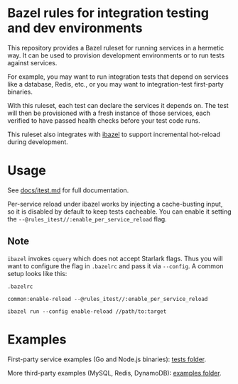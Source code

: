 # Bazel rules for integration testing and dev environments

This repository provides a Bazel ruleset for running services in a hermetic way.
It can be used to provision development environments or to run tests against services.

For example, you may want to run integration tests that depend on services like a database, Redis, etc., or you may want to integration-test first-party binaries.

With this ruleset, each test can declare the services it depends on. The test will then be provisioned with a fresh instance of those services, each verified to have passed health checks before your test code runs.

This ruleset also integrates with [ibazel](https://github.com/bazelbuild/bazel-watcher) to support incremental hot-reload during development.

# Usage
See [docs/itest.md](https://github.com/dzbarsky/rules_itest/blob/master/docs/itest.md) for full documentation.

Per-service reload under ibazel works by injecting a cache-busting input, so it is disabled by default to keep tests cacheable. You can enable it setting the `--@rules_itest//:enable_per_service_reload` flag.

## Note
`ibazel` invokes `cquery` which does not accept Starlark flags. Thus you will want to configure the flag in `.bazelrc` and pass it via `--config`.
A common setup looks like this:
```
.bazelrc

common:enable-reload --@rules_itest//:enable_per_service_reload
```

`ibazel run --config enable-reload //path/to:target`

# Examples
First-party service examples (Go and Node.js binaries): [tests folder](https://github.com/dzbarsky/rules_itest/tree/master/tests).

More third-party examples (MySQL, Redis, DynamoDB): [examples folder](https://github.com/dzbarsky/rules_itest/tree/master/examples).
